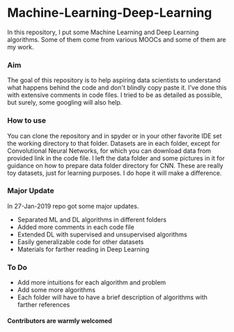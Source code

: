 # Machine-Learning-Deep-Learning
In this repository, I put some Machine Learning and Deep Learning algorithms.
Some of them come from various MOOCs and some of them are my work.


### Aim

The goal of this repository is to help aspiring data scientists to understand what happens behind the code and don't blindly copy paste it. I've done this with extensive comments in code files.
I tried to be as detailed as possible, but surely, some googling will also help.


### How to use

You can clone the repository and in spyder or in your other favorite IDE set the working directory to that folder. 
Datasets are in each folder, except for Convolutional Neural Networks, for which you can download data from provided link in the code file. I left the data folder and some pictures in it for guidance on how to prepare data folder directory for CNN. These are really toy datasets, just for learning purposes. I do hope it will make a difference.


### Major Update

In 27-Jan-2019 repo got some major updates.

* Separated ML and DL algorithms in different folders
* Added more comments in each code file
* Extended DL with supervised and unsupervised algorithms
* Easily generalizable code for other datasets
* Materials for farther reading in Deep Learning

### To Do

* Add more intuitions for each algorithm and problem
* Add some more algorithms
* Each folder will have to have a brief description of algorithms with farther references


#### Contributors are warmly welcomed


